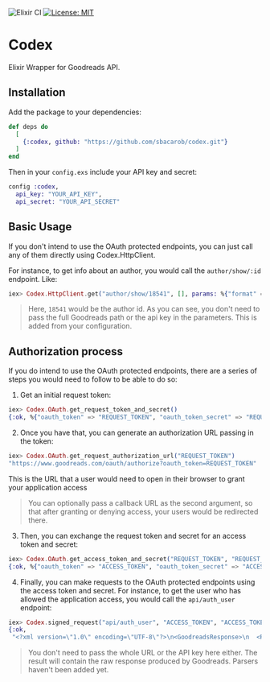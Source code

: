 ![Elixir CI](https://github.com/sbacarob/codex/workflows/Elixir%20CI/badge.svg) [![License: MIT](https://img.shields.io/badge/License-MIT-yellow.svg)](https://opensource.org/licenses/MIT)

# Codex

Elixir Wrapper for Goodreads API.

## Installation

Add the package to your dependencies:

```elixir
def deps do
  [
    {:codex, github: "https://github.com/sbacarob/codex.git"}
  ]
end
```

Then in your `config.exs` include your API key and secret:

```elixir
config :codex,
  api_key: "YOUR_API_KEY",
  api_secret: "YOUR_API_SECRET"
```

## Basic Usage

If you don't intend to use the OAuth protected endpoints, you can just call any of them
directly using Codex.HttpClient.

For instance, to get info about an author, you would call the `author/show/:id` endpoint. Like:

``` elixir
iex> Codex.HttpClient.get("author/show/18541", [], params: %{"format" => "xml"})
```

> Here, `18541` would be the author id. As you can see, you don't need to pass the full
Goodreads path or the api key in the parameters. This is added from your configuration.

## Authorization process

If you do intend to use the OAuth protected endpoints, there are a series of steps you would need to follow to be able to do so:

1. Get an initial request token:
```elixir
iex> Codex.OAuth.get_request_token_and_secret()
{:ok, %{"oauth_token" => "REQUEST_TOKEN", "oauth_token_secret" => "REQUEST_TOKEN_SECRET"}}
```

2. Once you have that, you can generate an authorization URL passing in the token:
```elixir
iex> Codex.OAuth.get_request_authorization_url("REQUEST_TOKEN")
"https://www.goodreads.com/oauth/authorize?oauth_token=REQUEST_TOKEN"
```

This is the URL that a user would need to open in their browser to grant your application access

> You can optionally pass a callback URL as the second argument, so that after granting or denying access, your users would be redirected there.

3. Then, you can exchange the request token and secret for an access token and secret:
```elixir
iex> Codex.OAuth.get_access_token_and_secret("REQUEST_TOKEN", "REQUEST_TOKEN_SECRET")
{:ok, %{"oauth_token" => "ACCESS_TOKEN", "oauth_token_secret" => "ACCESS_TOKEN_SECRET"}}
```

4. Finally, you can make requests to the OAuth protected endpoints using the access token and secret. For instance, to get the user who has allowed the application access, you would call the `api/auth_user` endpoint:
```elixir
iex> Codex.signed_request("api/auth_user", "ACCESS_TOKEN", "ACCESS_TOKEN_SECRET")
{:ok,
 "<?xml version=\"1.0\" encoding=\"UTF-8\"?>\n<GoodreadsResponse>\n  <Request>\n    <authentication>true</authentication>\n      <key><![CDATA[YOUR_API_KEY]]></key>\n    <method><![CDATA[api_auth_user]]></method>\n  </Request>\n  <user id=\"91535552\">\n  <name>Santiago Bacaro</name>\n  <link><![CDATA[https://www.goodreads.com/user/show/91535552-santiago-bacaro?utm_medium=api]]></link>\n</user>\n\n</GoodreadsResponse>"}
```
> You don't need to pass the whole URL or the API key here either. The result will contain the raw response produced by Goodreads. Parsers haven't been added yet.